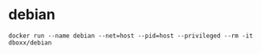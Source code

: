 # debian

```
docker run --name debian --net=host --pid=host --privileged --rm -it dboxx/debian
```
